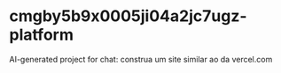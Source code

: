 # cmgby5b9x0005ji04a2jc7ugz-platform
AI-generated project for chat: construa um site similar ao da vercel.com
